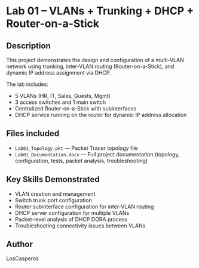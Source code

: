 # Lab 01 – VLANs + Trunking + DHCP + Router-on-a-Stick

## Description
This project demonstrates the design and configuration of a multi-VLAN network using trunking, inter-VLAN routing (Router-on-a-Stick), and dynamic IP address assignment via DHCP.

The lab includes:
- 5 VLANs (HR, IT, Sales, Guests, Mgmt)
- 3 access switches and 1 main switch
- Centralized Router-on-a-Stick with subinterfaces
- DHCP service running on the router for dynamic IP address allocation

## Files included
- `Lab01_Topology.pkt` — Packet Tracer topology file
- `Lab01_Documentation.docx` — Full project documentation (topology, configuration, tests, packet analysis, troubleshooting)

## Key Skills Demonstrated
- VLAN creation and management
- Switch trunk port configuration
- Router subinterface configuration for inter-VLAN routing
- DHCP server configuration for multiple VLANs
- Packet-level analysis of DHCP DORA process
- Troubleshooting connectivity issues between VLANs

## Author
LosCasperos
